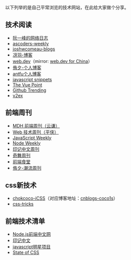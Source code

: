 以下列举的是自己平常浏览的技术网站，在此给大家做个分享。

## 技术阅读

* [阮一峰的网络日志](https://www.ruanyifeng.com/blog/)
* [ascoders-weekly](https://github.com/ascoders/weekly)
* [joshwcomeau-blogs](https://www.joshwcomeau.com/latest/)
* [冴羽-博客](https://github.com/mqyqingfeng/Blog)
* [web.dev](https://web.dev/)（mirror: [web.dev for China](https://web.developers.google.cn/?hl=zh-cn)）
* [侑夕-个人博客](https://tw93.fun/)
* [antfu个人博客](https://antfu.me/)
* [javascript snippets](https://www.30secondsofcode.org/js/p/1)
* [The Vue Point](https://blog.vuejs.org/)
* [Github Trending](https://github.com/trending)
* [v2ex](https://www.v2ex.com/)

## 前端周刊

* [MDH 前端周刊（云谦）](https://www.yuque.com/chencheng/mdh-weekly)
* [Web 技术周刊（平侠）](https://www.yuque.com/zenany/fe_weekly/about)
* [JavaScript Weekly](https://javascriptweekly.com/)
* [Node Weekly](https://nodeweekly.com/)
* [印记中文周刊](https://docschina.org/news)
* [奇舞周刊](https://weekly.75.team/issue469.html)
* [前端食堂](https://www.zhihu.com/column/c_1128995663182233600)
* [侑夕-潮流周刊](https://weekly.tw93.fun/)

## css新技术

* [chokcoco-iCSS](https://github.com/chokcoco/iCSS)（对应博客地址：[cnblogs-coco1s](https://www.cnblogs.com/coco1s/)）
* [css-tricks](https://css-tricks.com/)

## 前端技术清单

* [Node.js前端中文网](https://nodejs.cn)
* [印记中文](https://docschina.org/)
* [javascript明星项目](https://risingstars.js.org/2021/zh)
* [State of CSS](https://stateofcss.com/en-US)
